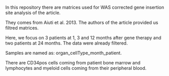 In this repository there are matrices used for WAS corrected gene insertion site analysis of the article. 

They comes from Aiuti et al. 2013. The authors of the article provided us filtred matrices. 

Here, we focus on 3 patients at 1, 3 and 12 months after gene therapy and two patients at 24 months. The data were already filtered. 

Samples are named as: organ_cellType_month_patient. 

There are CD34pos cells coming from patient bone marrow and lymphocytes and myeloid cells coming from their peripheral blood. 